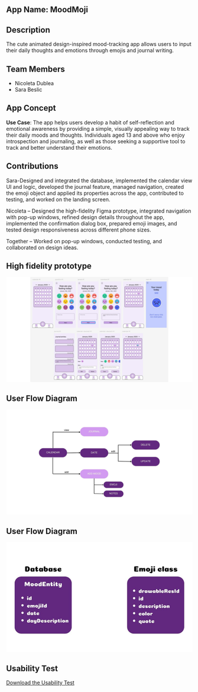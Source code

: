 ## App Name: MoodMoji

## Description
The cute animated design-inspired mood-tracking app allows users to input their daily thoughts and emotions through emojis and journal writing.

## Team Members
- Nicoleta Dublea
- Sara Beslic

## App Concept
**Use Case**: The app helps users develop a habit of self-reflection and emotional awareness by providing a simple, visually appealing way to track their daily moods and thoughts.
Individuals aged 13 and above who enjoy introspection and journaling, as well as those seeking a supportive tool to track and better understand their emotions.


## Contributions
Sara-Designed and integrated the database, implemented the calendar view UI and logic, developed the journal feature, managed navigation, created the emoji object and applied its properties across the app, contributed to testing, and worked on the landing screen.

Nicoleta – Designed the high-fidelity Figma prototype, integrated navigation with pop-up windows, refined design details throughout the app, implemented the confirmation dialog box, prepared emoji images, and tested design responsiveness across different phone sizes.

Together – Worked on pop-up windows, conducted testing, and collaborated on design ideas.

## High fidelity prototype
![frames MoodMoji](frames.jpg)

## User Flow Diagram
![flow MoodMoji](flow.jpg)

## User Flow Diagram
![Database](database.jpg)




## Usability Test
[Download the Usability Test](MoodMojiUsabilityTest.pdf)

